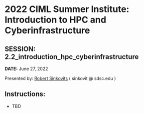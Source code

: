 # 2022 CIML Summer Institute:   Introduction to HPC and Cyberinfrastructure

## SESSION: 2.2_introduction_hpc_cyberinfrastructure

**DATE:** June 27, 2022

Presented by: [Robert Sinkovits](https://www.sdsc.edu/research/researcher_spotlight/sinkovits_robert.html) ( sinkovit  @  sdsc.edu )

## Instructions:
* TBD
